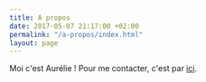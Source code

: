 ```yaml
---
title: A propos
date: 2017-05-07 21:17:00 +02:00
permalink: "/a-propos/index.html"
layout: page
---
```


Moi c'est Aurélie ! Pour me contacter, c'est par <a class="typeform-share link" href="https://aiwb.typeform.com/to/yKXiHY" data-mode="2" target="_blank">ici</a>.

<script>(function(){var qs,js,q,s,d=document,gi=d.getElementById,ce=d.createElement,gt=d.getElementsByTagName,id='typef_orm_share',b='https://s3-eu-west-1.amazonaws.com/share.typeform.com/';if(!gi.call(d,id)){js=ce.call(d,'script');js.id=id;js.src=b+'share.js';q=gt.call(d,'script')[0];q.parentNode.insertBefore(js,q)}})()</script>
